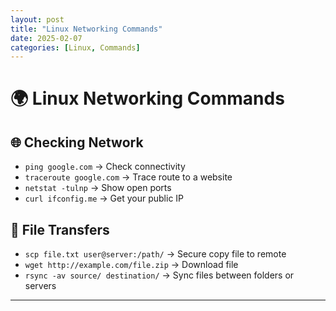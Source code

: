 ```yaml
---
layout: post
title: "Linux Networking Commands"
date: 2025-02-07
categories: [Linux, Commands]
---
```


# 🌍 Linux Networking Commands

## 🌐 Checking Network
- `ping google.com` → Check connectivity
- `traceroute google.com` → Trace route to a website
- `netstat -tulnp` → Show open ports
- `curl ifconfig.me` → Get your public IP

## 📡 File Transfers
- `scp file.txt user@server:/path/` → Secure copy file to remote
- `wget http://example.com/file.zip` → Download file
- `rsync -av source/ destination/` → Sync files between folders or servers

---
